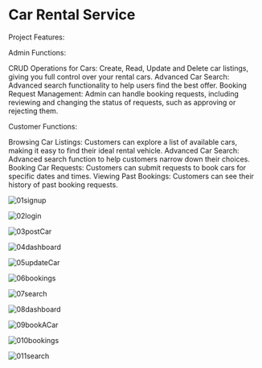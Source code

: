 # Car Rental Service

Project Features:

Admin Functions:

CRUD Operations for Cars: Create, Read, Update and Delete car listings, giving you full control over your rental cars.
Advanced Car Search: Advanced search functionality to help users find the best offer.
Booking Request Management: Admin can handle booking requests, including reviewing and changing the status of requests, such as approving or rejecting them.

Customer Functions:

Browsing Car Listings: Customers can explore a list of available cars, making it easy to find their ideal rental vehicle.
Advanced Car Search: Advanced search function to help customers narrow down their choices.
Booking Car Requests: Customers can submit requests to book cars for specific dates and times.
Viewing Past Bookings: Customers can see their history of past booking requests.

![01signup](https://github.com/mczapiewski4/Simple-CRUD-Project/assets/104552288/a399340c-4c18-4314-aca3-cdcdb905043a)

![02login](https://github.com/mczapiewski4/Simple-CRUD-Project/assets/104552288/ad27799a-d9ea-4d60-b140-ab3ee4abddb0)

![03postCar](https://github.com/mczapiewski4/Simple-CRUD-Project/assets/104552288/8367c5aa-3687-4cba-8c5e-97f99ff8bd10)

![04dashboard](https://github.com/mczapiewski4/Simple-CRUD-Project/assets/104552288/0a7981fb-1c1d-41ad-9814-9fedcde78cde)

![05updateCar](https://github.com/mczapiewski4/Simple-CRUD-Project/assets/104552288/a05e4986-b2ee-4468-8ae1-4f279b0ae025)

![06bookings](https://github.com/mczapiewski4/Simple-CRUD-Project/assets/104552288/5fb600c5-a4db-407b-9959-1fa39d41f20a)

![07search](https://github.com/mczapiewski4/Simple-CRUD-Project/assets/104552288/63613d53-4470-4ecf-897a-3f37060b5418)

![08dashboard](https://github.com/mczapiewski4/Simple-CRUD-Project/assets/104552288/cc5dc13d-6c6f-4be0-8d49-fed56093785a)

![09bookACar](https://github.com/mczapiewski4/Simple-CRUD-Project/assets/104552288/549fbe7d-bf05-4538-a318-ab7a6369e49b)

![010bookings](https://github.com/mczapiewski4/Simple-CRUD-Project/assets/104552288/d55d50ea-455d-4521-b1f8-6a69b7321f78)

![011search](https://github.com/mczapiewski4/Simple-CRUD-Project/assets/104552288/938303e3-a87a-4ddf-9c6a-6100cc2a86db)
